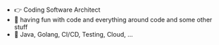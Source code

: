 - :point_right: Coding Software Architect
- 💞️ having fun with code and everything around code and some other stuff
- 👀 Java, Golang, CI/CD, Testing, Cloud, ...
